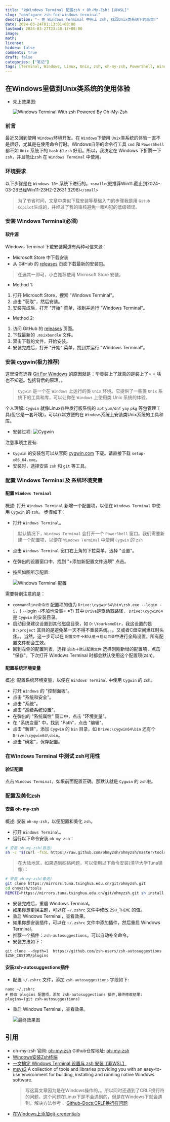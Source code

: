 ```yaml
---
title: "为Windows Terminal 配置zsh + Oh-My-Zsh! [非WSL]"
slug: "configure-zsh-for-windows-terminal"
description: "- 在 Windows Terminal 中用上 zsh, 找回Unix类系统下的感觉!"
date: 2024-03-24T01:13:01+08:00 
lastmod: 2024-03-27T23:38:17+08:00
image: 
math: 
license: 
hidden: false
comments: true
draft: false
categories: ["笔记"]
tags: [Terminal, Windows, Linux, Unix, zsh, oh-my-zsh, PowerShell, Windows Terminal, WSL, macOS, Unix-like]
---
```

## 在Windows里做到Unix类系统的使用体验

+ 先上效果图:

  ![Windows Terminal With zsh Powered By Oh-My-Zsh](windows-terminal.png)

### 前言

最近又回到使用 `Windows`环境开发。在 `Windows`下使用 `Unix`类系统的体验一直不是很好，尤其是在使用命令行时。Windows自带的命令行工具 `cmd` 和 `PowerShell` 都不如 `Unix` 系统下的 `bash` 和 `zsh` 好用。所以，我决定在 Windows 下折腾一下 `zsh`，并且能让zsh 在 `Windows Terminal` 中使用。

### 环境要求

以下步骤是在 `Windows 10+` 系统下进行的。`<small>`(更推荐Win11.截止到2024-03-26已经Win11-23H2-22631.3296)`</small>`

> 为了节省时间，文章中类似下载安装等基础入门的步骤我是用 `Gitub Copilot`生成的，并经过了我的审核避免一眼Ai犯的低级错误。

### 安装 Windows Terminal(必须)

#### 软件源

Windows Terminal 下载安装渠道有两种可信来源：

+ Microsoft Store 中下载安装
+ 从 GitHub 的 [releases](https://github.com/microsoft/terminal/releases) 页面下载最新的安装包。

> 任选其一即可，小白推荐使用 Microsoft Store 安装。

+ Method 1:

1. 打开 Microsoft Store，搜索 "Windows Terminal"。
2. 点击 "获取"，然后安装。
3. 安装完成后，打开 "开始" 菜单，找到并运行 "Windows Terminal"。

+ Method 2:

1. 访问 GitHub 的 [releases](https://github.com/microsoft/terminal/releases) 页面。
2. 下载最新的 `.msixbundle` 文件。
3. 双击下载的文件，开始安装。
4. 安装完成后，打开 "开始" 菜单，找到并运行 "Windows Terminal"。

### 安装 cygwin(极力推荐)

这里没有选择 [Git For Windows](https://git-scm.com/) 的原因就是：毕竟装上了就真的是装上了= = 啥也不知道。包括背后的原理。。

> `Cygwin` 是一个在 `Windows` 上运行的类 `Unix` 环境。它提供了一些类 `Unix` 系统下的工具和库，可以让你在 `Windows` 上使用类 Unix 系统的体验。

个人理解: `Cygwin` 就像Linux各种发行版系统的 `apt` `yum/dnf` `yay` `pkg` 等包管理工具(但它是一套环境)，可以非常方便的在 `Windows`系统上安装类Unix系统的工具和库。

+ 安装过程:
  ![Cygwin](cygwin-ui.png)

注意事项主要有:

+ `Cygwin` 的安装包可以从官网 [cygwin.com](https://cygwin.com/install.html) 下载。请直接下载 `setup-x86_64.exe`。
+ 安装时，选择安装 `zsh` 和 `git` 等工具。

### 配置 Windows Terminal 及 系统环境变量

#### 配置 `Windows Terminal`

概述: 打开 `Windows Terminal` 新增一个配置项，以便在 `Windows Terminal` 中使用 `Cygwin` 的 `zsh`。
步骤如下：

+ 打开 `Windows Terminal`。

> 默认情况下，`Windows Terminal` 会打开一个 `PowerShell` 窗口。我们需要新建一个配置项，以便在 `Windows Terminal` 中使用 `Cygwin` 的 `zsh`

+ 点击 `Windows Terminal` 窗口右上角的下拉菜单，选择 "设置"。
+ 在弹出的设置窗口中，找到 "+添加新配置文件选项" 点击。
+ 按照如图所示配置:

  ![Windows Terminal 配置](windows-terminal-config.png)

需要特别注意的是：

+ `commandline命令行` 配置项的值为 `Drive:\cygwin64\bin\zsh.exe --login -i`，( --login -i不加也没事= =?) 其中 `Drive`是驱动器路径， `Drive:\cygwin64` 是 `Cygwin` 的安装目录。
+ 启动目录建议设置到其他磁盘目录，如 `D:\YourNameDir`，我这设置的是 `D:\project` 其目的是避免某一天不得不重装系统。。。又或者C盘空间爆红时头疼。。当然，这一步可以在 `配置文件`->`默认值`->`启动目录`中进行全局设置，所有配置文件都会生效。
+ 回到左侧的配置列表，选择 `启动`->`默认配置文件` 选择刚刚新增的配置项，点击 "保存"，下次打开 Windows Terminal 时都会默认使用这个配置项(zsh)。

#### 配置系统环境变量

概述: 配置系统环境变量，以便在 `Windows Terminal` 中使用 `Cygwin` 的 `zsh`。

+ 打开 `Windows` 的 "控制面板"。
+ 点击 "系统和安全"。
+ 点击 "系统"。
+ 点击 "高级系统设置"。
+ 在弹出的 "系统属性" 窗口中，点击 "环境变量"。
+ 在 "系统变量" 中，找到 "Path"，点击 "编辑"。
+ 点击 "新建"，添加 `Cygwin` 的 `bin` 目录，如 `Drive:\cygwin64\bin` 还有个 `Drive:\cygwin64\sbin`。
+ 点击 "确定"，保存配置。

### 在Windows Terminal 中测试 zsh可用性

#### 验证配置

点击 `Windows Terminal`，如果前面配置正确。那默认就是 `Cygwin` 的 `zsh`啦。

### 配置及美化zsh

#### 安装 oh-my-zsh

概述: 安装 `oh-my-zsh`，以便配置和美化 `zsh`。

+ 打开 `Windows Terminal`。
+ 运行以下命令安装 `oh-my-zsh`：

```bash
# 安装 oh-my-zsh(首选)
sh -c "$(curl -fsSL https://raw.github.com/ohmyzsh/ohmyzsh/master/tools/install.sh)"
```

> 在大陆地区，如果遇到网络问题，可以使用以下命令安装(清华大学Tuna镜像)：

```bash
# 安装 oh-my-zsh(备选)
git clone https://mirrors.tuna.tsinghua.edu.cn/git/ohmyzsh.git
cd ohmyzsh/tools
REMOTE=https://mirrors.tuna.tsinghua.edu.cn/git/ohmyzsh.git sh install.sh
```

+ 安装完成后，重启 Windows Terminal。
+ 如果你想更换主题，可以在 `~/.zshrc` 文件中修改 `ZSH_THEME` 的值。
+ 重启 Windows Terminal，查看效果。
+ 如果你想安装插件，可以在 `~/.zshrc` 文件中添加插件，然后重启 Windows Terminal。
+ 推荐一个插件：`zsh-autosuggestions`，可以自动补全命令。
+ 安装方法如下：

```shell
git clone --depth=1  https://github.com/zsh-users/zsh-autosuggestions $ZSH_CUSTOM/plugins
```

#### 安装zsh-autosuggestions插件

+ 配置 `~/.zshrc` 文件，添加 `zsh-autosuggestions` 字段如下:

```shell
nano ~/.zshrc
# 修改 plugins 配置项，添加 zsh-autosuggestions 插件,最终修改结果:
plugins=(git zsh-autosuggestions)
```

+ 重启 Windows Terminal，查看效果。

  ![最终效果图](final.png)

## 引用

+ oh-my-zsh 官网: [oh-my-zsh](https://ohmyz.sh/) Github仓库地址: [oh-my-zsh](https://github.com/ohmyzsh/ohmyzsh)
+ [Windows安装Zsh终端](https://juejin.cn/post/7229507721795993661)
+ [一文搞定 Windows Terminal 设置与 zsh 安装【非WSL】](https://zhuanlan.zhihu.com/p/455925403)
+ [msys2](https://www.msys2.org/) A collection of tools and libraries providing you with an easy-to-use environment for building, installing and running native Windows software.
  > 写这篇文章因为是在Windows操作的。。所以同时还遇到了CRLF换行符的问题，这个问题在Linux下是不会遇到的，但是在Windows下就会遇到，解决方法参考： [Github-Docs:CRLF换行符问题](https://docs.github.com/zh/get-started/getting-started-with-git/configuring-git-to-handle-line-endings)
+ [在Windows上添加git-credentials](https://stackoverflow.com/questions/46878457/adding-git-credentials-on-windows)
